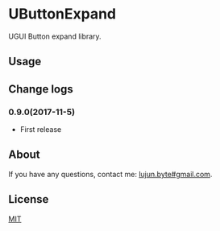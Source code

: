 # UButtonExpand

UGUI Button expand library.

## Usage



## Change logs

### 0.9.0(2017-11-5)
- First release

## About

If you have any questions, contact me: [lujun.byte#gmail.com](mailto:lujun.byte@gmail.com).

## License

[MIT](LICENSE)
